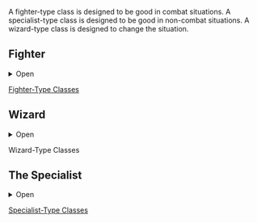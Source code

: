 A fighter-type class is designed to be good in combat situations. A specialist-type class is designed to be good in non-combat situations. A wizard-type class is designed to change the situation.

## Fighter

<details><summary>Open</summary>
<p>

**Starting Equipment**: Chain armour, two weapons of your choice and a bundle of ammo if needed.

**Starting Skill**: Imperial Infantry, Imperial Navy, Celebrity Bodyguard, or Caravan Life.

**A:** Grit, Parry

**B:** Notches, +1 attack per round

**C:** Campaigner

**D:** Cleave +1 attack per round

### A: Grit

You can have as many Scars as your WIL without them taking inventory slots.

### A: Parry

Once per day you can reduce incoming damage by 1d12 points. If you also choose to sunder your shield, you can reduce the damage by 12 points instead of 1d12

### B: Notches

Each time you attain a total of 10, 20, 30, and 50 kills with a weapon type (such as 10 kills with a dagger), you unlock a new ability for that weapon, chosen from the list below. Keep track of your kills and special abilities on the back of your character sheet.

- +1 Damage
- Expanded critical range (+1)
- Special ability (negotiat with GM, one per weapon).
Examples: ability to draw the weapon from any slot, knock a target prone on a critical, wield a two-handed weapon in one hand, gain a bonus to use the weapon as a tool, etc.

For example, a Fighter with 50 flail kills (4 notches) could have +1 damage, a critical range of (1-3), and the ability to stun an opponent for one round on a critical hit. The GM decides what counts as a kill.

### C: Campaigner

Armor occupies 2 fewer item slots in your inventory. Example: chain occupies 0 slots instead of 2.
	
### D: Cleave

Whenever you reduce a creature to 0 HP with an attack, you can make another attack with the same weapon against a target within 5’. You can only cleave an number of targets equal to your Level in a single round.

</p>
</details>

[Fighter-Type Classes](https://github.com/HeringtonPress/OLC/blob/main/21FightersofUud.md)

## Wizard

<details><summary>Open</summary>
<p>

**Starting Equipment**: A strange hat, ink and quill, a spellbook.

**Starting Skills**: University Graduat, Alchemist, Charlatan, or Heretical Recluse.

For every Wizard template you gain, you gain one extra **Spell Die** (SD) and you can study without spending a treasure **Study**.

### Spells

Wizards get a random one for free at level 1. They’re stored in your Psyche and you spend Spell Dice to cast them.

<details><summary>How spells work</summary>
<p>

Spell Dice (SD)
You get 1 per Wizard template. They are D6s.

Whenever you cast a spell, you choose how many SD to invest into it. The result of the spell depends on the number of [dice] and their [sum].

If a SD rolls a 1, 2 or 3, you don’t lose it. Otherwise, you lose it until you get a night of sleep. You can’t cast without SD.

Every time you roll doubles you get closer to Catastrophe.

**Catastrophe**
Every time you roll doubles you gain 1 Doom Point. Roll a D20. If you roll equal to or below your doom score, you trigger a catastrophe. These might end your wizardly career.

</p>
</details>

### Study

You need a Spellbook to study. You cannot take a Wizard template if you do not possess a Spellbook. When you study, you choose which book you are studying, gain the knowledge contained in it and roll for one of its spells. If you already know the spell, roll again.

</p>
</details>

Wizard-Type Classes

## The Specialist

<details><summary>Open</summary>
<p>
	
**Starting Equipment**: Roll on the [1D200 Failed Medieval Careers](https://docs.google.com/spreadsheets/d/1-c2-qKcmKtcLrb5iLyBe15JeTJksg1ScD1EqUG_qUgg/edit#gid=0).

**Starting Skills**: Your failed career, and your choice of Climbing, Disguises, Lying, or Stealth.

For every Specialist template you have, you learn a new **Trick**.

**A:** Scrounge
**B:** Expertise
**C:** Bonus Trick
**D:** Mastery

### Trick

Roll twice on the trick list below and choose one. Reroll tricks you can already do.

### A: Scrounge

Once per session, digging through trash, you can get an item rolled on the 1D200 Failed Medieval Careers table.

### B:Expertise

Choose one skill you have. You automatically succeed on skill rolls with this skill, as you are an expert.

### D: Mastery

You can achieve things beyond the scope of your skills:

- If you are skilled in Climbing, you can climb any surface, even upside down.
- If you are skilled in Disguises, you may declare that you are leaving the area then later declare yourself to have been one of other minor NPCs present all along, friend or enemy. You can also just walk back in undisguised.
- If you are skilled in Lying, once per session, you can redo your turn if you are unhappy with how it went down.
- If you are skilled in Stealth, you can vanish out of thin air if you succeed on a stealth roll.

<details><summary>1D40 Tricks</summary>
<p>

1. Acquired Immunity: You can smell poison. Resisting poisons is an easy roll.

2. Acrobat: Movement rolls are easier. You take 10 less damage from falling.

3. Archeologist: Once per day, you can speak with ancient objects or bones.

4. Assassin: For every non-trivial fact (something you can’t learn from glancing around) you know about your target, you have +1D6 to your attack and damage rolls. Usable once per fact per target.

5. Brawler: Improvised weapons inflict 1D8 damage in your hands.

6. Cat’s Eyes: You see in the dark as if you were holding a torch.

7. Cat Reflexes: You have advantage on dodge rolls when not wearing armor.

8. Con Artist: Once per session, you can decide one worthless object is actually valuable if sold by you.

9. Coward: You take half damage if you are crawling or in a fetal position.

10. Divine Grunt: Once per day, issue an irresistible one-word command to (1D4): 1, Undeads, 2, Plants, 3, Animals, 4, Furniture.

11. Dog Whisperer: You have a dog. Dogs you train have advantage on stealth, communicate if an area is obviously dangerous, and track a week-old trail by scent without fail (barring magical concealment).

12. Escape Artist: Escaping a grapple is easy. You can crawl through 1’ wide holes.

13. Fashionable: Fancy clothes count as pieces of armor and don’t take up any inventory slots.

14. Field Medic: Rolls to stabilize a dying ally are normal rolls instead of hard rolls.

15. Forgery: Once per session you can take 10 minutes to make a copy of any object. It’s unuseable and worthless.

16. Getaway Horse: You have a horse. Horses you train have advantage on stealth, understand abstract directions, and follow a schedule to the minute.

17. Gossip: Once per session you can recall an embarrassing secret of a person of your choice, as told by the referee.

18. Jester: You can make yourself appear as the most or least important person of your group at any time.

19. Lucky: 1/day, reroll one of your D20 rolls.

20. Multitalented: Learn a new skill of your choice.

21. Network: Once per session, you can declare you have an ally within any organization of your choice.

22. Open Mind: +3 Psyche slots.

23. Opportunist: When you have advantage on attack, deal an extra 1D6 damage.

24. Pack Rat: +3 Inventory slots.

25. Poisoner: You start each adventure with 3 doses of poison.

26. Quick Fingers: You have advantage on rolls to pickpocket people. You can steal things directly out of someone’s hands with a regular (no advantage) dexterity save.

27. Recorder Crow: You have a crow. It can make and play auditory recordings. It responds to Record, Stop Recording, Play, Pause, Rewind, and Fast Forward. Max storage: 1 hour. It’s very smart.

28. Redirect: If your dodge roll was above 20, you can redirect the attack to an adjacent creature.

29. Rope Master: You have advantage on all your rolls mainly related to ropes.

30. Saboteur: You can take 10 minutes to break any non magical object.

31. Second Chance: Once per lifetime, cheat death.

32. Self-Taught Magic: By tasting an object, you can tell whether or not it is magical. You have 1 Spell Dice that regenerates overnight.

33. Square Meal: Lunch heals you 1 Wound provided you pair it with alcohol.

34. Switcharoo: You can take out anything from the inventories of your teammates as if it was in yours as long as they are in sight and they consent. Pulling any item from an inventory in battle does not take an action.

35. Tinker: You can take 10 minutes to merge any two non magical objects from your Inventory. The new object is only usable by you and otherwise worthless.

36. Tongues: Once per day, you can speak with D4: 1 Weapons, 2 Doors, 3 Birds, 4 Clothing.

37. Tricky: Whenever you roll a 1 on a damage roll, you can also attempt a combat maneuver.

38. Urchin: A street rat demands to learn and join your entourage. They’re very sneaky. If you lose your urchin, you can recruit another wherever urchins are plentiful, but it will be difficult if you have a reputation for getting them killed.

39. Watchful: You are never surprised. In combat, you can take a full turn before anybody.

40. Wizkid: You can take 10 minutes to repair any non magical object for 10 minutes.

</p>
</details>

</p>
</details>

[Specialist-Type Classes](https://github.com/HeringtonPress/OLC/blob/main/23SpecialistsofUud.md)
